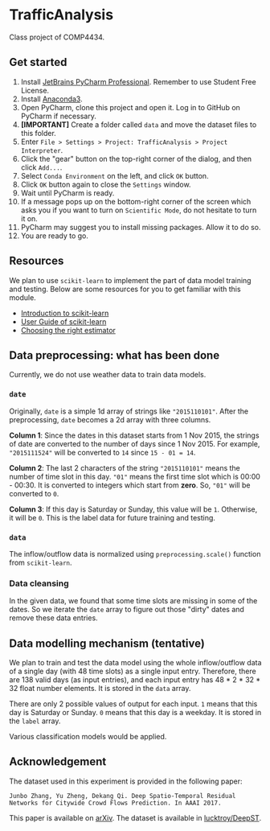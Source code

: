 # TrafficAnalysis
Class project of COMP4434.

## Get started

1. Install [JetBrains PyCharm Professional](https://www.jetbrains.com/pycharm/download/). Remember to use Student Free 
License.
2. Install [Anaconda3](https://www.anaconda.com/distribution/#download-section).
3. Open PyCharm, clone this project and open it. Log in to GitHub on PyCharm if necessary.
4. **[IMPORTANT]** Create a folder called `data` and move the dataset files to this folder.
5. Enter `File > Settings > Project: TrafficAnalysis > Project Interpreter`.
6. Click the "gear" button on the top-right corner of the dialog, and then click `Add...`.
7. Select `Conda Environment` on the left, and click `OK` button.
8. Click `OK` button again to close the `Settings` window.
9. Wait until PyCharm is ready. 
10. If a message pops up on the bottom-right corner of the screen which asks you if you want to turn on `Scientific Mode`, 
do not hesitate to turn it on.
11. PyCharm may suggest you to install missing packages. Allow it to do so.
12. You are ready to go.

## Resources

We plan to use `scikit-learn` to implement the part of data model training and testing. Below are some resources for you 
to get familiar with this module.

* [Introduction to scikit-learn](https://scikit-learn.org/stable/tutorial/basic/tutorial.html#learning-and-predicting)
* [User Guide of scikit-learn](https://scikit-learn.org/stable/user_guide.html)
* [Choosing the right estimator](https://scikit-learn.org/stable/tutorial/machine_learning_map/index.html)

## Data preprocessing: what has been done

Currently, we do not use weather data to train data models.

### `date`

Originally, `date` is a simple 1d array of strings like `"2015110101"`. After the preprocessing, `date` becomes a 2d 
array  with three columns.

**Column 1**: Since the dates in this dataset starts from 1 Nov 
2015, the strings of date are converted to the number of days since 1 Nov 2015. For example, `"2015111524"` will be 
converted to `14` since `15 - 01 = 14`. 

**Column 2**: The last 2 characters of the string `"2015110101"` means the number of time slot in this day. `"01"` means 
the first time slot which is 00:00 - 00:30. It is converted to integers which start from **zero**. So, `"01"` will be 
converted to `0`.

**Column 3**: If this day is Saturday or Sunday, this value will be `1`. Otherwise, it will be `0`. This is the label 
data for future training and testing.

### `data`

The inflow/outflow data is normalized using `preprocessing.scale()` function from `scikit-learn`.

### Data cleansing

In the given data, we found that some time slots are missing in some of the dates. So we iterate the `date` array to 
figure out those "dirty" dates and remove these data entries.

## Data modelling mechanism (tentative)

We plan to train and test the data model using the whole inflow/outflow data of a single day (with 48 time slots) as a 
single input entry. Therefore, there are 138 valid days (as input entries), and each input entry has 48 * 2 * 32 * 32 
float number elements. It is stored in the `data` array.

There are only 2 possible values of output for each input. `1` means that this day is Saturday or Sunday. `0` means that 
this day is a weekday. It is stored in the `label` array.

Various classification models would be applied.

## Acknowledgement

The dataset used in this experiment is provided in the following paper:

`Junbo Zhang, Yu Zheng, Dekang Qi. Deep Spatio-Temporal Residual Networks for Citywide Crowd Flows Prediction. In AAAI 2017. `

This paper is available on [arXiv](https://arxiv.org/abs/1610.00081). The dataset is available in [lucktroy/DeepST](https://github.com/lucktroy/DeepST/tree/master/data/TaxiBJ).
